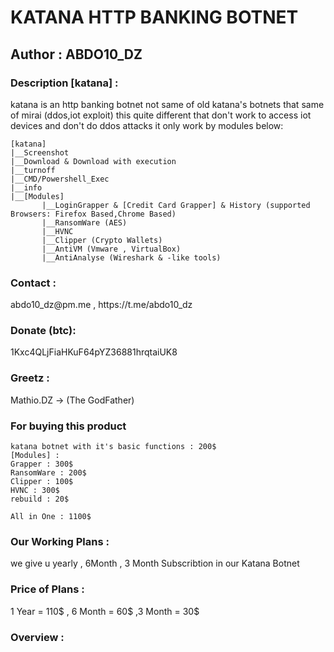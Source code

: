 # KATANA HTTP BANKING BOTNET #
<h2> Author : ABDO10_DZ </h2>
<h3> Description [katana] : </h3> katana is an http banking botnet not same of old katana's botnets that same of mirai (ddos,iot exploit)
this quite different that don't work to access iot devices and don't do ddos attacks it only work by modules below:

    [katana]
	|__Screenshot
	|__Download & Download with execution
	|__turnoff
	|__CMD/Powershell_Exec
	|__info
	|__[Modules]
	       |__LoginGrapper & [Credit Card Grapper] & History (supported Browsers: Firefox Based,Chrome Based)
	       |__RansomWare (AES)
	       |__HVNC
	       |__Clipper (Crypto Wallets)
	       |__AntiVM (Vmware , VirtualBox)
	       |__AntiAnalyse (Wireshark & -like tools)

<h3> Contact :</h3> abdo10_dz@pm.me , https://t.me/abdo10_dz 
<h3> Donate (btc):</h3> 1Kxc4QLjFiaHKuF64pYZ36881hrqtaiUK8
<h3> Greetz :</h3> Mathio.DZ -> (The GodFather) 

<h3> For buying this product </h3>

	katana botnet with it's basic functions : 200$ 
	[Modules] :
	Grapper : 300$
	RansomWare : 200$
	Clipper : 100$
	HVNC : 300$
	rebuild : 20$
	
	All in One : 1100$

<h3> Our Working Plans :</h3> we give u yearly , 6Month , 3 Month Subscribtion in our Katana Botnet 
<h3> Price of Plans :</h3> 1 Year = 110$ , 6 Month = 60$ ,3 Month = 30$

<h3>Overview :</h3>


